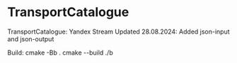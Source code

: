 # TransportCatalogue
TransportCatalogue: Yandex Stream
Updated 28.08.2024: Added json-input and json-output


Build:
cmake -Bb .
cmake --build ./b